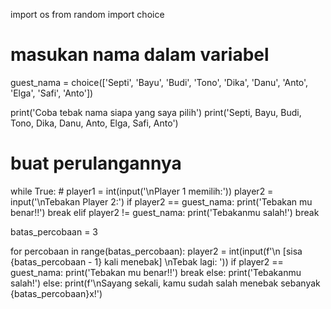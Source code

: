 import os
from random import choice
# masukan nama dalam variabel 
guest_nama = choice(['Septi', 'Bayu', 'Budi', 'Tono', 'Dika', 'Danu', 'Anto', 'Elga', 'Safi', 'Anto'])

print('Coba tebak nama siapa yang saya pilih')
print('Septi, Bayu, Budi, Tono, Dika, Danu, Anto, Elga, Safi, Anto')


# buat perulangannya 
while True:
    # player1 = int(input('\nPlayer 1 memilih:'))
    player2 = input('\nTebakan Player 2:')
    if player2 == guest_nama:
        print('Tebakan mu benar!!')
        break
    elif player2 != guest_nama:
        print('Tebakanmu salah!')
        break


batas_percobaan = 3

for percobaan in range(batas_percobaan):
    player2 = int(input(f'\n [sisa {batas_percobaan - 1} kali menebak] \nTebak lagi: '))
    if player2 == guest_nama:
        print('Tebakan mu benar!!')
        break
    else:
        print('Tebakanmu salah!')
else:
  print(f'\nSayang sekali, kamu sudah salah menebak sebanyak {batas_percobaan}x!')
